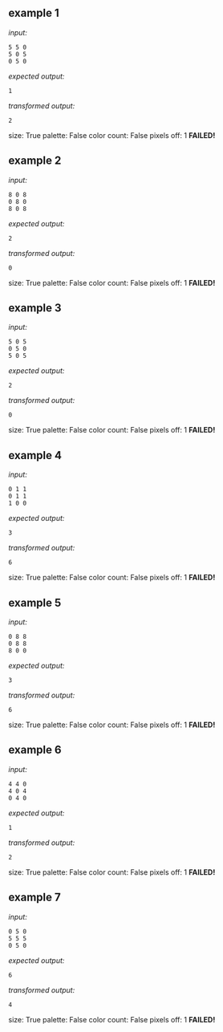 
## example 1
*input:*
```
5 5 0
5 0 5
0 5 0
```
*expected output:*
```
1
```
*transformed output:*
```
2
```
size: True
palette: False
color count: False
pixels off: 1
**FAILED!**

## example 2
*input:*
```
8 0 8
0 8 0
8 0 8
```
*expected output:*
```
2
```
*transformed output:*
```
0
```
size: True
palette: False
color count: False
pixels off: 1
**FAILED!**

## example 3
*input:*
```
5 0 5
0 5 0
5 0 5
```
*expected output:*
```
2
```
*transformed output:*
```
0
```
size: True
palette: False
color count: False
pixels off: 1
**FAILED!**

## example 4
*input:*
```
0 1 1
0 1 1
1 0 0
```
*expected output:*
```
3
```
*transformed output:*
```
6
```
size: True
palette: False
color count: False
pixels off: 1
**FAILED!**

## example 5
*input:*
```
0 8 8
0 8 8
8 0 0
```
*expected output:*
```
3
```
*transformed output:*
```
6
```
size: True
palette: False
color count: False
pixels off: 1
**FAILED!**

## example 6
*input:*
```
4 4 0
4 0 4
0 4 0
```
*expected output:*
```
1
```
*transformed output:*
```
2
```
size: True
palette: False
color count: False
pixels off: 1
**FAILED!**

## example 7
*input:*
```
0 5 0
5 5 5
0 5 0
```
*expected output:*
```
6
```
*transformed output:*
```
4
```
size: True
palette: False
color count: False
pixels off: 1
**FAILED!**
